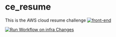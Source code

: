 # ce_resume
This is the AWS cloud resume challenge
[![front-end](https://github.com/patel78-spec/ce_resume/actions/workflows/front-end-cicd.yml/badge.svg)](https://github.com/patel78-spec/ce_resume/actions/workflows/front-end-cicd.yml)

[![Run Workflow on infra Changes](https://github.com/patel78-spec/ce_resume/actions/workflows/back-end-cicd.yml/badge.svg)](https://github.com/patel78-spec/ce_resume/actions/workflows/back-end-cicd.yml)